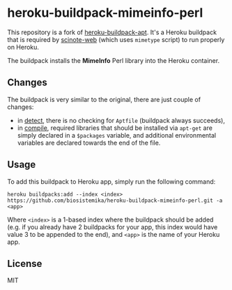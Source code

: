 # heroku-buildpack-mimeinfo-perl

This repository is a fork of [heroku-buildpack-apt](https://github.com/heroku/heroku-buildpack-apt). It's a Heroku buildpack that is required by [scinote-web](https://github.com/biosistemika/scinote-web) (which uses `mimetype` script) to run properly on Heroku.

The buildpack installs the **MimeInfo** Perl library into the Heroku container.

## Changes

The buildpack is very similar to the original, there are just couple of changes:
* in [detect](/bin/detect), there is no checking for `Aptfile` (buildpack always succeeds),
* in [compile](/bin/compile), required libraries that should be installed via `apt-get` are simply declared in a `$packages` variable, and additional environmental variables are declared towards the end of the file.

## Usage

To add this buildpack to Heroku app, simply run the following command:
```
heroku buildpacks:add --index <index> https://github.com/biosistemika/heroku-buildpack-mimeinfo-perl.git -a <app>
```
Where `<index>` is a 1-based index where the buildpack should be added (e.g. if you already have 2 buildpacks for your app, this index would have value 3 to be appended to the end), and `<app>` is the name of your Heroku app.

## License

MIT

